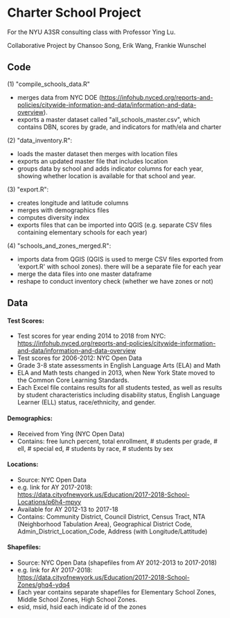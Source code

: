 # Charter School Project

For the NYU A3SR consulting class with Professor Ying Lu.

Collaborative Project by Chansoo Song, Erik Wang, Frankie Wunschel

## Code

(1) "compile_schools_data.R" 
- merges data from NYC DOE (https://infohub.nyced.org/reports-and-policies/citywide-information-and-data/information-and-data-overview). 
- exports a master dataset called "all_schools_master.csv", which contains DBN, scores by grade, and indicators for math/ela and charter

(2) "data_inventory.R":
- loads the master dataset then merges with location files
- exports an updated master file that includes location
- groups data by school and adds indicator columns for each year, showing whether location is available for that school and year.

(3) "export.R": 
- creates longitude and latitude columns
- merges with demographics files
- computes diversity index
- exports files that can be imported into QGIS (e.g. separate CSV files containing elementary schools for each year)

(4) "schools_and_zones_merged.R":
- imports data from QGIS (QGIS is used to merge CSV files exported from 'export.R' with school zones). there will be a separate file for each year
- merge the data files into one master dataframe
- reshape to conduct inventory check (whether we have zones or not)

## Data

#### Test Scores:
- Test scores for year ending 2014 to 2018 from NYC: https://infohub.nyced.org/reports-and-policies/citywide-information-and-data/information-and-data-overview
- Test scores for 2006-2012: NYC Open Data
- Grade 3-8 state assessments in English Language Arts (ELA) and Math
- ELA and Math tests changed in 2013, when New York State moved to the Common Core Learning Standards. 
- Each Excel file contains results for all students tested, as well as results by student characteristics including disability status, English Language Learner (ELL) status, race/ethnicity, and gender.

#### Demographics:
- Received from Ying (NYC Open Data)
- Contains: free lunch percent, total enrollment, # students per grade, # ell, # special ed, # students by race, # students by sex

#### Locations:
- Source: NYC Open Data 
- e.g. link for AY 2017-2018: https://data.cityofnewyork.us/Education/2017-2018-School-Locations/p6h4-mpyy
- Available for AY 2012-13 to 2017-18
- Contains: Community District, Council District, Census Tract, NTA (Neighborhood Tabulation Area), Geographical District Code, Admin_District_Location_Code, Address (with Longitude/Lattitude)

#### Shapefiles:
- Source: NYC Open Data (shapefiles from AY 2012-2013 to 2017-2018)
- e.g. link for AY 2017-2018: https://data.cityofnewyork.us/Education/2017-2018-School-Zones/ghq4-ydq4
- Each year contains separate shapefiles for Elementary School Zones, Middle School Zones, High School Zones.
- esid, msid, hsid each indicate id of the zones



